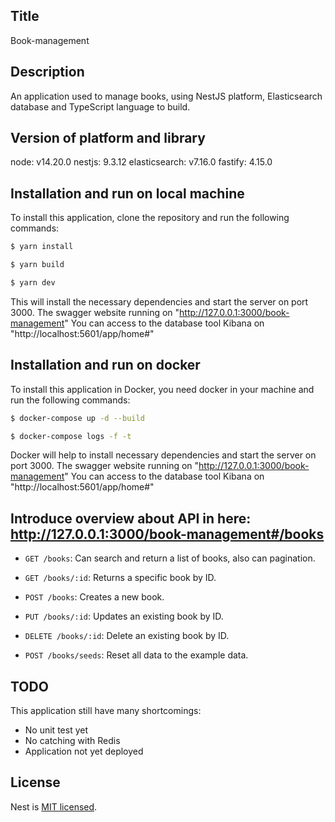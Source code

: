 ## Title

Book-management

## Description

An application used to manage books, using NestJS platform, Elasticsearch database and TypeScript language to build.

## Version of platform and library

node: v14.20.0
nestjs: 9.3.12
elasticsearch: v7.16.0
fastify: 4.15.0

## Installation and run on local machine

To install this application, clone the repository and run the following commands:

```bash
$ yarn install

$ yarn build

$ yarn dev
```

This will install the necessary dependencies and start the server on port 3000.
The swagger website running on "http://127.0.0.1:3000/book-management"
You can access to the database tool Kibana on "http://localhost:5601/app/home#"

## Installation and run on docker

To install this application in Docker, you need docker in your machine and run the following commands:

```bash
$ docker-compose up -d --build

$ docker-compose logs -f -t
```

Docker will help to install necessary dependencies and start the server on port 3000.
The swagger website running on "http://127.0.0.1:3000/book-management"
You can access to the database tool Kibana on "http://localhost:5601/app/home#"

## Introduce overview about API in here: http://127.0.0.1:3000/book-management#/books

- `GET /books`: Can search and return a list of books, also can pagination.

- `GET /books/:id`: Returns a specific book by ID.

- `POST /books`: Creates a new book.

- `PUT /books/:id`: Updates an existing book by ID.

- `DELETE /books/:id`: Delete an existing book by ID.

- `POST /books/seeds`: Reset all data to the example data.

## TODO

This application still have many shortcomings:

- No unit test yet
- No catching with Redis
- Application not yet deployed

## License

Nest is [MIT licensed](LICENSE).
